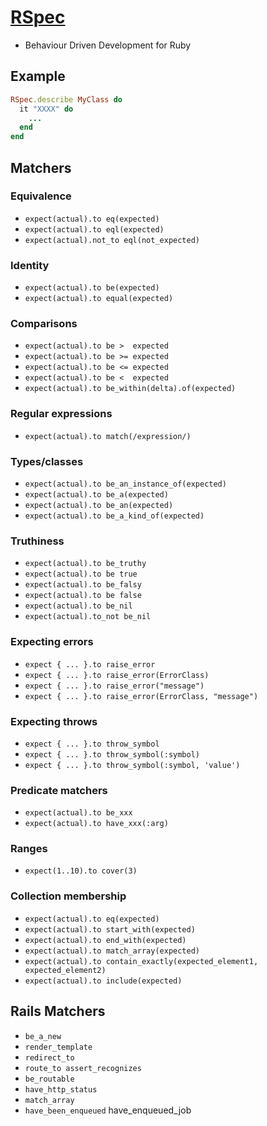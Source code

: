 # [RSpec](https://rspec.info/)

- Behaviour Driven Development for Ruby

## Example

```ruby
RSpec.describe MyClass do
  it "XXXX" do
    ...
  end
end
```

## Matchers

### Equivalence

- `expect(actual).to eq(expected)`
- `expect(actual).to eql(expected)`
- `expect(actual).not_to eql(not_expected)`

### Identity
- `expect(actual).to be(expected)`
- `expect(actual).to equal(expected)`

### Comparisons
- `expect(actual).to be >  expected`
- `expect(actual).to be >= expected`
- `expect(actual).to be <= expected`
- `expect(actual).to be <  expected`
- `expect(actual).to be_within(delta).of(expected)`

### Regular expressions
- `expect(actual).to match(/expression/)`

### Types/classes
- `expect(actual).to be_an_instance_of(expected)`
- `expect(actual).to be_a(expected)`
- `expect(actual).to be_an(expected)`
- `expect(actual).to be_a_kind_of(expected)`

### Truthiness
- `expect(actual).to be_truthy`
- `expect(actual).to be true`
- `expect(actual).to be_falsy`
- `expect(actual).to be false`
- `expect(actual).to be_nil`
- `expect(actual).to_not be_nil`

### Expecting errors
- `expect { ... }.to raise_error`
- `expect { ... }.to raise_error(ErrorClass)`
- `expect { ... }.to raise_error("message")`
- `expect { ... }.to raise_error(ErrorClass, "message")`

### Expecting throws
- `expect { ... }.to throw_symbol`
- `expect { ... }.to throw_symbol(:symbol)`
- `expect { ... }.to throw_symbol(:symbol, 'value')`

### Predicate matchers
- `expect(actual).to be_xxx`
- `expect(actual).to have_xxx(:arg)`

### Ranges
- `expect(1..10).to cover(3)`

### Collection membership
- `expect(actual).to eq(expected)`
- `expect(actual).to start_with(expected)`
- `expect(actual).to end_with(expected)`
- `expect(actual).to match_array(expected)`
- `expect(actual).to contain_exactly(expected_element1, expected_element2)`
- `expect(actual).to include(expected)`

## Rails Matchers

- `be_a_new`
- `render_template`
- `redirect_to`	
- `route_to	assert_recognizes`
- `be_routable`
- `have_http_status`
- `match_array`
- `have_been_enqueued`
have_enqueued_job
